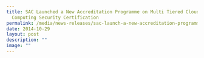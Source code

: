 ```yaml
---
title: SAC Launched a New Accreditation Programme on Multi Tiered Cloud
  Computing Security Certification
permalink: /media/news-releases/sac-launch-a-new-accreditation-programme-on-mtcs-certification/
date: 2014-10-29
layout: post
description: ""
image: ""
---
```

